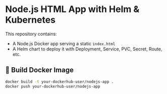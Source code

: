# Node.js HTML App with Helm & Kubernetes

This repository contains:
- A Node.js Docker app serving a static `index.html`
- A Helm chart to deploy it with Deployment, Service, PVC, Secret, Route, etc.

## 🚀 Build Docker Image

```bash
docker build -t your-dockerhub-user/nodejs-app .
docker push your-dockerhub-user/nodejs-app
